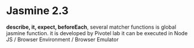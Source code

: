 # Jasmine 2.3


**describe, it, expect, beforeEach**, several matcher functions is global jasmine function.
it is developed by Pivotel lab
it can be executed in  Node JS / Browser Environment / Browser Emulator